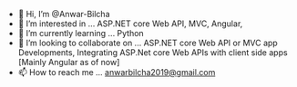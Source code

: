 - 👋 Hi, I’m @Anwar-Bilcha
- 👀 I’m interested in ... ASP.NET core Web API, MVC, Angular,   
- 🌱 I’m currently learning ... Python
- 💞️ I’m looking to collaborate on ... ASP.NET core Web API or MVC app Developments, Integrating ASP.Net core Web APIs with client side apps [Mainly Angular as of now]   
- 📫 How to reach me ... anwarbilcha2019@gmail.com

<!---
Anwar-Bilcha/Anwar-Bilcha is a ✨ special ✨ repository because its `README.md` (this file) appears on your GitHub profile.
You can click the Preview link to take a look at your changes.
--->
